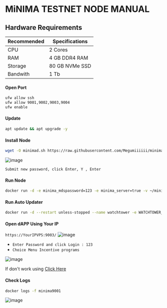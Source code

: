 # MiNIMA TESTNET NODE MANUAL

## Hardware Requirements
| Recommended | Specifications |
|----------|-------------------|
|CPU|2 Cores|
|RAM|4 GB DDR4 RAM|
|Storage|80 GB NVMe SSD|
|Bandwith|1 Tb|


#### Open Port
```bash
ufw allow ssh
ufw allow 9001,9002,9003,9004
ufw enable
```
#### Update
```bash
apt update && apt upgrade -y
```
#### Install Node
```bash
wget -O minimad.sh https://raw.githubusercontent.com/Megumiiiiii/minima-docker/main/minimad.sh && chmod +x minimad.sh && ./minimad.sh
```
![image](https://user-images.githubusercontent.com/116246591/203445745-4ba198a0-fa90-46b4-84f9-d62ef89b381c.png)

``Submit new password, click Enter, Y , Enter``
#### Run Node
```bash
docker run -d -e minima_mdspassword=123 -e minima_server=true -v ~/minimadocker9001:/home/minima/data -p 9001-9004:9001-9004 --restart unless-stopped --name minima9001 minimaglobal/minima:latest
```
#### Run Auto Updater
```bash
docker run -d --restart unless-stopped --name watchtower -e WATCHTOWER_CLEANUP=true -e WATCHTOWER_TIMEOUT=60s -v /var/run/docker.sock:/var/run/docker.sock containrrr/watchtower
```
#### Open dAPP Using Your IP
``https://YourIPVPS:9003/``
![image](https://user-images.githubusercontent.com/116246591/203446071-14e9680e-8643-40d6-8c7f-be1e29ea41a8.png)

 * ``Enter Password and click Login : 123``
 * ``Choice Menu Incentive programs``
 
![image](https://user-images.githubusercontent.com/116246591/203446387-c72fcbe6-c234-4e94-91a1-970b1e6c0e16.png)

If don't work using [Click Here](https://incentive.minima.global/account/register?inviteCode=BLEVICKP)

#### Check Logs
```bash
docker logs -f minima9001
```

![image](https://user-images.githubusercontent.com/116246591/203446822-3118e653-686e-4999-9c39-b1b896183ffc.png)
